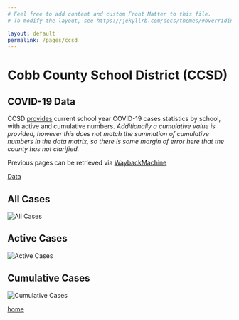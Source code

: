 ```yaml
---
# Feel free to add content and custom Front Matter to this file.
# To modify the layout, see https://jekyllrb.com/docs/themes/#overriding-theme-defaults

layout: default
permalink: /pages/ccsd
---
```

# Cobb County School District (CCSD)
## COVID-19 Data

CCSD [provides](https://www.cobbk12.org/page/40801/covid-case-notification) current school year COVID-19 cases statistics by school, with active and cumulative numbers. _Additionally a cumulative value is provided, however this *does not match* the summation of cumulative numbers in the data matrix, so there 
is some margin of error here that the county has not clarified._

Previous pages can be retrieved via [WaybackMachine](https://web.archive.org/web/20210522002900/https://www.cobbk12.org/page/40801/covid-case-notification)

[Data](https://github.com/calittle/ccsd_covid/blob/main/Cobb%20K12%20Covid.numbers)

## All Cases
![All Cases](https://github.com/calittle/ccsd_covid/blob/main/all_chart.png?raw=true)

## Active Cases
![Active Cases](https://github.com/calittle/ccsd_covid/blob/main/active_chart.png?raw=true)

## Cumulative Cases
![Cumulative Cases](https://github.com/calittle/ccsd_covid/blob/main/cumulative_chart.png?raw=true)


[home](https://calittle.github.io)
